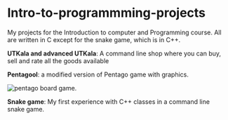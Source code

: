 # Intro-to-programmming-projects
My projects for the Introduction to computer and Programming course. All are written in C except for the snake game, which is in C++.

**UTKala and advanced UTKala**: A command line shop where you can buy, sell and rate all the goods available

**Pentagool**: a modified version of Pentago game with graphics.

![pentago board game.](https://play.google.com/store/apps/details?id=com.vlad.pentago&hl=fa&gl=US)

**Snake game**: My first experience with C++ classes in a command line snake game.

